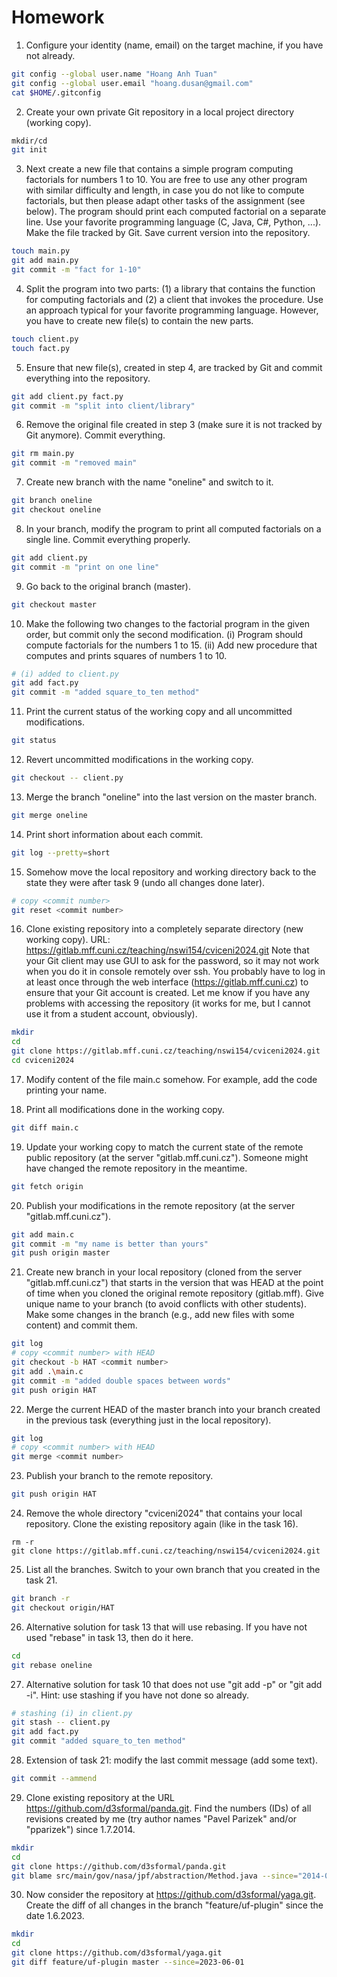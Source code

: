 # Homework

1. Configure your identity (name, email) on the target machine, if you have not already.

```bash
git config --global user.name "Hoang Anh Tuan"
git config --global user.email "hoang.dusan@gmail.com"
cat $HOME/.gitconfig
```

2. Create your own private Git repository in a local project directory (working copy).

```bash
mkdir/cd
git init
```

3. Next create a new file that contains a simple program computing factorials for numbers 1 to 10.
   You are free to use any other program with similar difficulty and length, in case you do not like to compute factorials, but then please adapt other tasks of the assignment (see below).
   The program should print each computed factorial on a separate line.
   Use your favorite programming language (C, Java, C#, Python, ...).
   Make the file tracked by Git. Save current version into the repository.

```bash
touch main.py
git add main.py
git commit -m "fact for 1-10"
```

4. Split the program into two parts: (1) a library that contains the function for computing factorials and (2) a client that invokes the procedure.
   Use an approach typical for your favorite programming language.
   However, you have to create new file(s) to contain the new parts.

```bash
touch client.py
touch fact.py
```

5. Ensure that new file(s), created in step 4, are tracked by Git and commit everything into the repository.

```bash
git add client.py fact.py
git commit -m "split into client/library"
```

6. Remove the original file created in step 3 (make sure it is not tracked by Git anymore). Commit everything.

```bash
git rm main.py
git commit -m "removed main"
```

7. Create new branch with the name "oneline" and switch to it.

```bash
git branch oneline
git checkout oneline
```

8. In your branch, modify the program to print all computed factorials on a single line.
   Commit everything properly.

```bash
git add client.py
git commit -m "print on one line"
```

9. Go back to the original branch (master).

```bash
git checkout master
```

10. Make the following two changes to the factorial program in the given order, but commit only the second modification.
   (i) Program should compute factorials for the numbers 1 to 15.
   (ii) Add new procedure that computes and prints squares of numbers 1 to 10.

```bash
# (i) added to client.py
git add fact.py
git commit -m "added square_to_ten method"
```

11. Print the current status of the working copy and all uncommitted modifications.

```bash
git status
```

12. Revert uncommitted modifications in the working copy.

```bash
git checkout -- client.py
```

13. Merge the branch "oneline" into the last version on the master branch.

```bash
git merge oneline
```

14. Print short information about each commit.

```bash
git log --pretty=short
```

15. Somehow move the local repository and working directory back to the state they were after task 9 (undo all changes done later).

```bash
# copy <commit number>
git reset <commit number>
```

16. Clone existing repository into a completely separate directory (new working copy).
	URL: https://gitlab.mff.cuni.cz/teaching/nswi154/cviceni2024.git
	Note that your Git client may use GUI to ask for the password, so it may not work when you do it in console remotely over ssh.
	You probably have to log in at least once through the web interface (https://gitlab.mff.cuni.cz) to ensure that your Git account is created.
	Let me know if you have any problems with accessing the repository (it works for me, but I cannot use it from a student account, obviously).

```bash
mkdir
cd
git clone https://gitlab.mff.cuni.cz/teaching/nswi154/cviceni2024.git
cd cviceni2024
```

17. Modify content of the file main.c somehow.
    For example, add the code printing your name.

18. Print all modifications done in the working copy.

```bash
git diff main.c
```

19. Update your working copy to match the current state of the remote public repository (at the server "gitlab.mff.cuni.cz").
    Someone might have changed the remote repository in the meantime.

```bash
git fetch origin
```

20. Publish your modifications in the remote repository (at the server "gitlab.mff.cuni.cz").

```bash
git add main.c
git commit -m "my name is better than yours"
git push origin master
```

21. Create new branch in your local repository (cloned from the server "gitlab.mff.cuni.cz") that starts in the version that was HEAD at the point of time when you cloned the original remote repository (gitlab.mff).
    Give unique name to your branch (to avoid conflicts with other students).
    Make some changes in the branch (e.g., add new files with some content) and commit them.

```bash
git log
# copy <commit number> with HEAD
git checkout -b HAT <commit number>
git add .\main.c
git commit -m "added double spaces between words"
git push origin HAT
```

22. Merge the current HEAD of the master branch into your branch created in the previous task (everything just in the local repository).

```bash
git log
# copy <commit number> with HEAD
git merge <commit number>
```

23. Publish your branch to the remote repository.

```bash
git push origin HAT
```

24. Remove the whole directory "cviceni2024" that contains your local repository.
    Clone the existing repository again (like in the task 16).

```
rm -r
git clone https://gitlab.mff.cuni.cz/teaching/nswi154/cviceni2024.git
```

25. List all the branches. Switch to your own branch that you created in the task 21.

```bash
git branch -r
git checkout origin/HAT
```

26. Alternative solution for task 13 that will use rebasing.
    If you have not used "rebase" in task 13, then do it here.

```bash
cd
git rebase oneline
```

27. Alternative solution for task 10 that does not use "git add -p" or "git add -i".
    Hint: use stashing if you have not done so already.

```bash
# stashing (i) in client.py
git stash -- client.py
git add fact.py
git commit "added square_to_ten method" 
```

28. Extension of task 21: modify the last commit message (add some text).

```bash
git commit --ammend
```

29. Clone existing repository at the URL https://github.com/d3sformal/panda.git.
    Find the numbers (IDs) of all revisions created by me (try author names "Pavel Parizek" and/or "pparizek") since 1.7.2014.

```bash
mkdir
cd
git clone https://github.com/d3sformal/panda.git
git blame src/main/gov/nasa/jpf/abstraction/Method.java --since="2014-07-01"| grep "Pavel Parizek"
```

30. Now consider the repository at https://github.com/d3sformal/yaga.git.
    Create the diff of all changes in the branch "feature/uf-plugin" since the date 1.6.2023.

```bash
mkdir
cd
git clone https://github.com/d3sformal/yaga.git
git diff feature/uf-plugin master --since=2023-06-01
```
